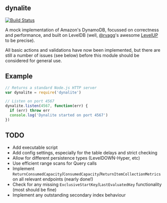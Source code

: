 dynalite
--------

[![Build Status](https://secure.travis-ci.org/mhart/dynalite.png?branch=master)](http://travis-ci.org/mhart/dynalite)

A mock implementation of Amazon's DynamoDB, focussed on correctness and performance, and built on LevelDB
(well, [@rvagg](https://github.com/rvagg)'s awesome [LevelUP](https://github.com/rvagg/node-levelup) to be precise).

All basic actions and validations have now been implemented, but there are still a number of issues (see below)
before this module should be considered for general use.

Example
-------

```js
// Returns a standard Node.js HTTP server
var dynalite = require('dynalite')

// Listen on port 4567
dynalite.listen(4567, function(err) {
  if (err) throw err
  console.log('Dynalite started on port 4567')
})
```

TODO
----

* Add executable script
* Add config settings, especially for the table delays and strict checking
* Allow for different persistence types (LevelDOWN-Hyper, etc)
* Use efficient range scans for Query calls
* Implement `ReturnConsumedCapacity`/`ConsumedCapacity`/`ReturnItemCollectionMetrics` on all relevant endpoints (nearly done!)
* Check for any missing `ExclusiveStartKey`/`LastEvaluatedKey` functionality (most should be fine)
* Implement any outstanding secondary index behaviour

